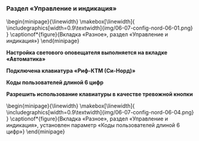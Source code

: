 ### Раздел «Управление и индикация»

\begin{minipage}{\linewidth}
	\makebox[\linewidth]{
 		\includegraphics[width=0.9\textwidth]{img/06-07-config-nord-06-01.png}
 	}
	\captionof*{figure}{Вкладка «Разное», раздел «Управление и индикация»}
\end{minipage}

**Настройка светового оповещателя выполняется на вкладке «Автоматика»**

**Подключена клавиатура «Риф-КТМ (Си-Норд)»**

**Коды пользователей длиной 6 цифр**

**Разрешить использование клавиатуры в качестве тревожной кнопки**



\begin{minipage}{\linewidth}
	\makebox[\linewidth]{
 		\includegraphics[width=0.9\textwidth]{img/06-07-config-nord-06-04.png}
 	}
	\captionof*{figure}{Вкладка «Разное», раздел «Управление и индикация», установлен параметр «Коды пользователей длиной 6 цифр»}
\end{minipage}

